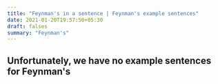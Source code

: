```yaml
---
title: "Feynman's in a sentence | Feynman's example sentences"
date: 2021-01-20T19:57:50+05:30
draft: falses
summary: "Feynman's"
---
```

## Unfortunately, we have no example sentences for Feynman's                 
